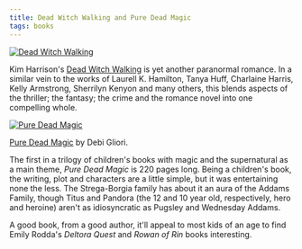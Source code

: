 ```yaml
---
title: Dead Witch Walking and Pure Dead Magic
tags: books
---
```


[![Dead Witch Walking][1p]][1]

Kim Harrison's [Dead Witch Walking][1] is yet another paranormal romance. In a similar vein to the works of Laurell K. Hamilton, Tanya Huff, Charlaine Harris, Kelly Armstrong, Sherrilyn Kenyon and many others, this blends aspects of the thriller; the fantasy; the crime and the romance novel into one compelling whole.

[1]: https://www.amazon.com/gp/product/0060572965
[1p]: https://images-na.ssl-images-amazon.com/images/I/51V9LlmhHAL._UY250_.jpg

[![Pure Dead Magic][2p]][2]

[Pure Dead Magic][2] by Debi Gliori.

The first in a trilogy of children's books with magic and the supernatural as a main theme, *Pure Dead Magic* is 220 pages long. Being a children's book, the writing, plot and characters are a little simple, but it was entertaining none the less. The Strega-Borgia family has about it an aura of the Addams Family, though Titus and Pandora (the 12 and 10 year old, respectively, hero and heroine) aren't as idiosyncratic as Pugsley and Wednesday Addams.

A good book, from a good author, it'll appeal to most kids of an age to find Emily Rodda's *Deltora Quest* and *Rowan of Rin* books interesting.

[2]: https://www.amazon.com/gp/product/0552547573
[2p]: https://images-na.ssl-images-amazon.com/images/I/51foL71sMUL._UY250_.jpg

